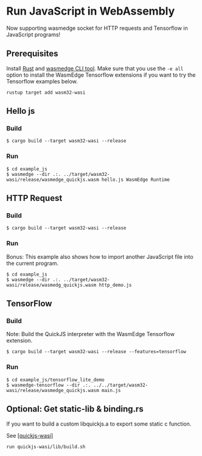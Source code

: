 # Run JavaScript in WebAssembly

Now supporting wasmedge socket for HTTP requests and Tensorflow in JavaScript programs!

## Prerequisites

Install [Rust](https://www.rust-lang.org/tools/install) and [wasmedge CLI tool](https://github.com/WasmEdge/WasmEdge/blob/master/docs/install.md).
Make sure that you use the `-e all` option to install the WasmEdge Tensorflow extensions if you want to try the Tensorflow examples below.

```shell
rustup target add wasm32-wasi
```

## Hello js

### Build

```shell
$ cargo build --target wasm32-wasi --release
```

### Run

```shell
$ cd example_js
$ wasmedge --dir .:. ../target/wasm32-wasi/release/wasmedge_quickjs.wasm hello.js WasmEdge Runtime
```

## HTTP Request

### Build

```shell
$ cargo build --target wasm32-wasi --release
```

### Run

Bonus: This example also shows how to import another JavaScript file into the current program.

```shell
$ cd example_js
$ wasmedge --dir .:. ../target/wasm32-wasi/release/wasmedg_quickjs.wasm http_demo.js
```

## TensorFlow

### Build

Note: Build the QuickJS interpreter with the WasmEdge Tensorflow extension.

```shell
$ cargo build --target wasm32-wasi --release --features=tensorflow
```

### Run

```shell
$ cd example_js/tensorflow_lite_demo
$ wasmedge-tensorflow --dir .:. ../../target/wasm32-wasi/release/wasmedge_quickjs.wasm main.js
```

## Optional: Get static-lib & binding.rs

If you want to build a custom libquickjs.a to export some static c function.

See [[quickjs-wasi]](https://github.com/second-state/quickjs-wasi)

```shell
run quickjs-wasi/lib/build.sh
```
